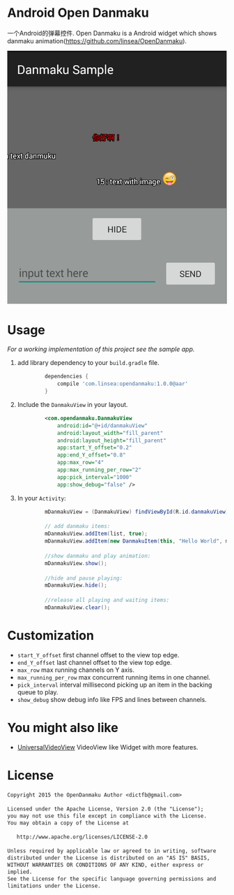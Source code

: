 # Android Open Danmaku

一个Android的弹幕控件.
Open Danmaku is a Android widget which shows danmaku animation(https://github.com/linsea/OpenDanmaku).

![Sample Screenshot 1](./screenshot/screenshot.jpg)

# Usage

*For a working implementation of this project see the sample app.*

  1. add library dependency to your `build.gradle` file.
```groovy
            dependencies {
                compile 'com.linsea:opendanmaku:1.0.0@aar'
            }
```
  2. Include the `DanmakuView` in your layout.
```xml
            <com.opendanmaku.DanmakuView
                android:id="@+id/danmakuView"
                android:layout_width="fill_parent"
                android:layout_height="fill_parent"
                app:start_Y_offset="0.2"
                app:end_Y_offset="0.8"
                app:max_row="4"
                app:max_running_per_row="2"
                app:pick_interval="1000"
                app:show_debug="false" />
```
  3. In your `Activity`:
```java
            mDanmakuView = (DanmakuView) findViewById(R.id.danmakuView);

            // add danmaku items:
            mDanmakuView.addItem(list, true);
            mDanmakuView.addItem(new DanmakuItem(this, "Hello World", mDanmakuView.getWidth());

            //show danmaku and play animation:
            mDanmakuView.show();

            //hide and pause playing:
            mDanmakuView.hide();

            //release all playing and waiting items:
            mDanmakuView.clear();
```
# Customization

 * `start_Y_offset` first channel offset to the view top edge.
 * `end_Y_offset` last channel offset to the view top edge.
 * `max_row` max running channels on Y axis.
 * `max_running_per_row` max concurrent running items in one channel.
 * `pick_interval`  interval millisecond picking up an item in the backing queue to play.
 * `show_debug`  show debug info like FPS and lines between channels.


# You might also like
- [UniversalVideoView](https://github.com/linsea/UniversalVideoView) VideoView like Widget with more features.


# License

    Copyright 2015 the OpenDanmaku Author <dictfb@gmail.com>

    Licensed under the Apache License, Version 2.0 (the "License");
    you may not use this file except in compliance with the License.
    You may obtain a copy of the License at

       http://www.apache.org/licenses/LICENSE-2.0

    Unless required by applicable law or agreed to in writing, software
    distributed under the License is distributed on an "AS IS" BASIS,
    WITHOUT WARRANTIES OR CONDITIONS OF ANY KIND, either express or implied.
    See the License for the specific language governing permissions and
    limitations under the License.
